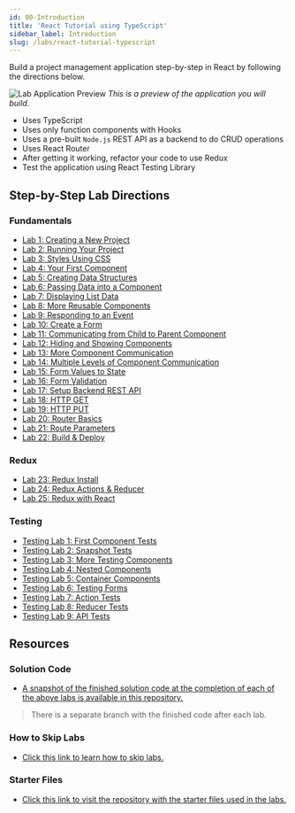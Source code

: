 ```yaml
---
id: 00-Introduction
title: 'React Tutorial using TypeScript'
sidebar_label: Introduction
slug: /labs/react-tutorial-typescript
---
```


Build a project management application step-by-step in React by following the directions below.

![Lab Application Preview](../../../static/img/lab-application-preview.gif)
_This is a preview of the application you will build._

- Uses TypeScript
- Uses only function components with Hooks
- Uses a pre-built `Node.js` REST API as a backend to do CRUD operations
- Uses React Router
- After getting it working, refactor your code to use Redux
- Test the application using React Testing Library

## Step-by-Step Lab Directions

### Fundamentals

- [Lab 1: Creating a New Project](01-CreatingNewProject.md)
- [Lab 2: Running Your Project](02-RunningYourProject.md)
- [Lab 3: Styles Using CSS](03-StylesUsingCSS.md)
- [Lab 4: Your First Component](04-YourFirstComponent.md)
- [Lab 5: Creating Data Structures](05-CreatingDataStructures.md)
- [Lab 6: Passing Data into a Component](06-PassingDataToComponent.md)
- [Lab 7: Displaying List Data](07-DisplayingListData.md)
- [Lab 8: More Reusable Components](08-MoreReusableComponents.md)
- [Lab 9: Responding to an Event](09-RespondingToEvent.md)
- [Lab 10: Create a Form](10-CreatingForm.md)
- [Lab 11: Communicating from Child to Parent Component](11-CommunicatingChildToParentComponent.md)
- [Lab 12: Hiding and Showing Components](12-HidingShowingComponents.md)
- [Lab 13: More Component Communication](13-MoreComponentCommunication.md)
- [Lab 14: Multiple Levels of Component Communication](14-MultipleLevelComponentCommunication.md)
- [Lab 15: Form Values to State](15-FormValuesToState.md)
- [Lab 16: Form Validation](16-FormValidation.md)
- [Lab 17: Setup Backend REST API](17-SetupBackendRESTAPI.md)
- [Lab 18: HTTP GET](18-HTTP-GET.md)
- [Lab 19: HTTP PUT](19-HTTP-PUT.md)
- [Lab 20: Router Basics](20-RouterBasics.md)
- [Lab 21: Route Parameters](21-RouteParameters.md)
- [Lab 22: Build & Deploy](22-BuildAndDeploy.md)

### Redux

- [Lab 23: Redux Install](23-ReduxInstall.md)
- [Lab 24: Redux Actions & Reducer](24-ReduxActionsReducer.md)
- [Lab 25: Redux with React](25-ReduxWithReact.md)

### Testing

- [Testing Lab 1: First Component Tests](T1-FirstComponentTests.md)
- [Testing Lab 2: Snapshot Tests](T2-SnapshotTests.md)
- [Testing Lab 3: More Testing Components](T3-MoreTestingComponents.md)
- [Testing Lab 4: Nested Components](T4-NestedComponents.md)
- [Testing Lab 5: Container Components](T5-ContainerComponents.md)
- [Testing Lab 6: Testing Forms](T6-TestingForms.md)
- [Testing Lab 7: Action Tests](T7-ActionTests.md)
- [Testing Lab 8: Reducer Tests](T8-ReducerTests.md)
- [Testing Lab 9: API Tests](T9-APITests.md)

## Resources

### Solution Code

- [A snapshot of the finished solution code at the completion of each of the above labs is available in this repository.](https://github.com/craigmckeachie/keeptrack-ts)

> There is a separate branch with the finished code after each lab.

### How to Skip Labs

- [Click this link to learn how to skip labs.](A1-SkippingLabs.md)

### Starter Files

- [Click this link to visit the repository with the starter files used in the labs.](https://github.com/craigmckeachie/react-starter-files)
